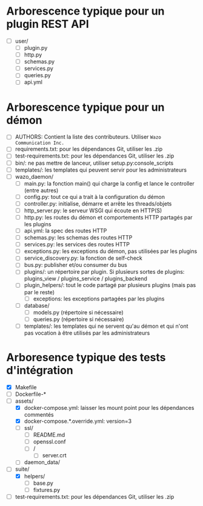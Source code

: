 # Arborescence typique pour un plugin REST API

- [ ] user/
  - [ ] plugin.py
  - [ ] http.py
  - [ ] schemas.py
  - [ ] services.py
  - [ ] queries.py
  - [ ] api.yml

# Arborescence typique pour un démon

- [ ] AUTHORS: Contient la liste des contributeurs. Utiliser `Wazo Communication Inc.`
- [ ] requirements.txt: pour les dépendances Git, utiliser les .zip
- [ ] test-requirements.txt: pour les dépendances Git, utiliser les .zip
- [ ] bin/: ne pas mettre de lanceur, utiliser setup.py:console_scripts
- [ ] templates/: les templates qui peuvent servir pour les administrateurs
- [ ] wazo_daemon/
  - [ ] main.py: la fonction main() qui charge la config et lance le controller (entre autres)
  - [ ] config.py: tout ce qui a trait à la configuration du démon
  - [ ] controller.py: initialise, démarre et arrête les threads/objets
  - [ ] http_server.py: le serveur WSGI qui écoute en HTTP(S)
  - [ ] http.py: les routes du démon et comportements HTTP partagés par les plugins
  - [ ] api.yml: la spec des routes HTTP
  - [ ] schemas.py: les schemas des routes HTTP
  - [ ] services.py: les services des routes HTTP
  - [ ] exceptions.py: les exceptions du démon, pas utilisées par les plugins
  - [ ] service_discovery.py: la fonction de self-check
  - [ ] bus.py: publisher et/ou consumer du bus
  - [ ] plugins/: un répertoire par plugin. Si plusieurs sortes de plugins: plugins_view / plugins_service / plugins_backend
  - [ ] plugin_helpers/: tout le code partagé par plusieurs plugins (mais pas par le reste)
    - [ ] exceptions: les exceptions partagées par les plugins
  - [ ] database/
    - [ ] models.py (répertoire si nécessaire)
    - [ ] queries.py (répertoire si nécessaire)
  - [ ] templates/: les templates qui ne servent qu'au démon et qui n'ont pas vocation à être utilisés par les administrateurs

# Arboresence typique des tests d'intégration

- [X] Makefile
- [ ] Dockerfile-*
- [ ] assets/
  - [X] docker-compose.yml: laisser les mount point pour les dépendances commentés
  - [X] docker-compose.*.override.yml: version=3
  - [ ] ssl/
    - [ ] README.md
    - [ ] openssl.conf
    - [ ] <daemon>/
      - [ ] server.crt
  - [ ] daemon_data/
- [ ] suite/
  - [X] helpers/
    - [ ] base.py
    - [ ] fixtures.py
- [ ] test-requirements.txt: pour les dépendances Git, utiliser les .zip
